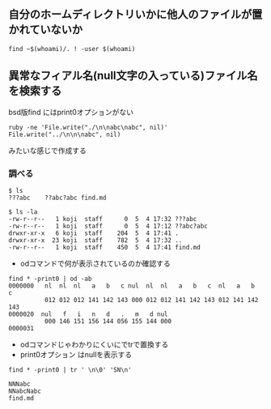 ## 自分のホームディレクトリいかに他人のファイルが置かれていないか
```
find ~$(whoami)/. ! -user $(whoami)
```
## 異常なフィアル名(null文字の入っている)ファイル名を検索する
bsd版find にはprint0オプションがない
```
ruby -ne 'File.write("./\n\nabc\nabc", nil)'
File.write("../\n\n\nabc", nil)
```
みたいな感じで作成する

### 調べる
```shell
$ ls
???abc    ??abc?abc find.md

$ ls -la
-rw-r--r--   1 koji  staff      0  5  4 17:32 ???abc
-rw-r--r--   1 koji  staff      0  5  4 17:12 ??abc?abc
drwxr-xr-x   6 koji  staff    204  5  4 17:41 .
drwxr-xr-x  23 koji  staff    782  5  4 17:32 ..
-rw-r--r--   1 koji  staff    450  5  4 17:41 find.md
```

* odコマンドで何が表示されているのか確認する

```shell
find * -print0 | od -ab
0000000   nl  nl  nl   a   b   c nul  nl  nl   a   b   c  nl   a   b   c
          012 012 012 141 142 143 000 012 012 141 142 143 012 141 142 143
0000020  nul   f   i   n   d   .   m   d nul
          000 146 151 156 144 056 155 144 000
0000031
```

* odコマンドじゃわかりにくいにでtrで置換する
* print0オプション はnullを表示する

```shell
find * -print0 | tr ' \n\0' 'SN\n'

NNNabc
NNabcNabc
find.md
```

